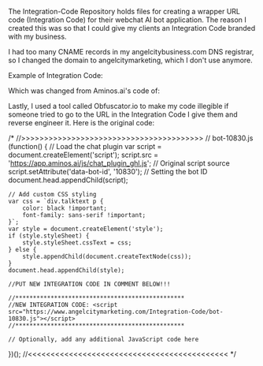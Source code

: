 The Integration-Code Repository holds files for creating a wrapper URL code (Integration Code) for their webchat AI bot application.
The reason I created this was so that I could give my clients an Integration Code branded with my business.

I had too many CNAME records in my angelcitybusiness.com DNS registrar, so I changed the domain to angelcitymarketing, which I don't use anymore.

Example of Integration Code:
<script src="https://www.angelcitymarketing.com/Integration-Code/bot-10830.js"></script>

Which was changed from Aminos.ai's code of:
<script src="https://app.aminos.ai/js/chat_plugin_ghl.js" data-bot-id="10830"></script>

Lastly, I used a tool called Obfuscator.io to make my code illegible if someone tried to go to the URL in the Integration Code I give them and reverse engineer it. Here is the original code:

/*
//>>>>>>>>>>>>>>>>>>>>>>>>>>>>>>>>>>>>>>>>
// bot-10830.js
(function() {
    // Load the chat plugin
    var script = document.createElement('script');
    script.src = 'https://app.aminos.ai/js/chat_plugin_ghl.js'; // Original script source
    script.setAttribute('data-bot-id', '10830'); // Setting the bot ID
    document.head.appendChild(script);

    // Add custom CSS styling
    var css = `div.talktext p {
        color: black !important;
        font-family: sans-serif !important;
    }`;
    var style = document.createElement('style');
    if (style.styleSheet) {
        style.styleSheet.cssText = css;
    } else {
        style.appendChild(document.createTextNode(css));
    }
    document.head.appendChild(style);

    //PUT NEW INTEGRATION CODE IN COMMENT BELOW!!!

    //************************************************
    //NEW INTEGRATION CODE: <script src="https://www.angelcitymarketing.com/Integration-Code/bot-10830.js"></script>
    //************************************************

    // Optionally, add any additional JavaScript code here
})();
//<<<<<<<<<<<<<<<<<<<<<<<<<<<<<<<<<<<<<<<<<<<<
*/
